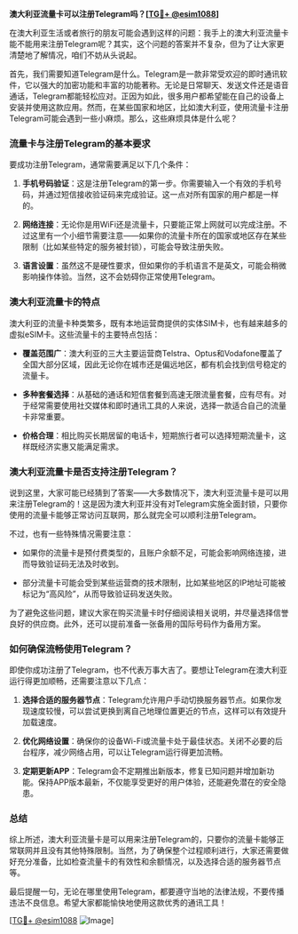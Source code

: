 **澳大利亚流量卡可以注册Telegram吗？[[TG💪+ @esim1088](https://t.me/s/esim1088)]**

在澳大利亚生活或者旅行的朋友可能会遇到这样的问题：我手上的澳大利亚流量卡能不能用来注册Telegram呢？其实，这个问题的答案并不复杂，但为了让大家更清楚地了解情况，咱们不妨从头说起。

首先，我们需要知道Telegram是什么。Telegram是一款非常受欢迎的即时通讯软件，它以强大的加密功能和丰富的功能著称。无论是日常聊天、发送文件还是语音通话，Telegram都能轻松应对。正因为如此，很多用户都希望能在自己的设备上安装并使用这款应用。然而，在某些国家和地区，比如澳大利亚，使用流量卡注册Telegram可能会遇到一些小麻烦。那么，这些麻烦具体是什么呢？

### **流量卡与注册Telegram的基本要求**

要成功注册Telegram，通常需要满足以下几个条件：

1. **手机号码验证**：这是注册Telegram的第一步。你需要输入一个有效的手机号码，并通过短信接收验证码来完成验证。这一点对所有国家的用户都是一样的。
   
2. **网络连接**：无论你是用WiFi还是流量卡，只要能正常上网就可以完成注册。不过这里有一个小细节需要注意——如果你的流量卡所在的国家或地区存在某些限制（比如某些特定的服务被封锁），可能会导致注册失败。

3. **语言设置**：虽然这不是硬性要求，但如果你的手机语言不是英文，可能会稍微影响操作体验。当然，这不会妨碍你正常使用Telegram。

### **澳大利亚流量卡的特点**

澳大利亚的流量卡种类繁多，既有本地运营商提供的实体SIM卡，也有越来越多的虚拟eSIM卡。这些流量卡的主要特点包括：

- **覆盖范围广**：澳大利亚的三大主要运营商Telstra、Optus和Vodafone覆盖了全国大部分区域，因此无论你在城市还是偏远地区，都有机会找到信号稳定的流量卡。
  
- **多种套餐选择**：从基础的通话和短信套餐到高速无限流量套餐，应有尽有。对于经常需要使用社交媒体和即时通讯工具的人来说，选择一款适合自己的流量卡非常重要。

- **价格合理**：相比购买长期居留的电话卡，短期旅行者可以选择短期流量卡，这样既经济实惠又能满足需求。

### **澳大利亚流量卡是否支持注册Telegram？**

说到这里，大家可能已经猜到了答案——大多数情况下，澳大利亚流量卡是可以用来注册Telegram的！这是因为澳大利亚并没有对Telegram实施全面封锁，只要你使用的流量卡能够正常访问互联网，那么就完全可以顺利注册Telegram。

不过，也有一些特殊情况需要注意：

- 如果你的流量卡是预付费类型的，且账户余额不足，可能会影响网络连接，进而导致验证码无法及时收到。
  
- 部分流量卡可能会受到某些运营商的技术限制，比如某些地区的IP地址可能被标记为“高风险”，从而导致验证码发送失败。

为了避免这些问题，建议大家在购买流量卡时仔细阅读相关说明，并尽量选择信誉良好的供应商。此外，还可以提前准备一张备用的国际号码作为备用方案。

### **如何确保流畅使用Telegram？**

即使你成功注册了Telegram，也不代表万事大吉了。要想让Telegram在澳大利亚运行得更加顺畅，还需要注意以下几点：

1. **选择合适的服务器节点**：Telegram允许用户手动切换服务器节点。如果你发现速度较慢，可以尝试更换到离自己地理位置更近的节点，这样可以有效提升加载速度。

2. **优化网络设置**：确保你的设备Wi-Fi或流量卡处于最佳状态。关闭不必要的后台程序，减少网络占用，可以让Telegram运行得更加流畅。

3. **定期更新APP**：Telegram会不定期推出新版本，修复已知问题并增加新功能。保持APP版本最新，不仅能享受更好的用户体验，还能避免潜在的安全隐患。

### **总结**

综上所述，澳大利亚流量卡是可以用来注册Telegram的，只要你的流量卡能够正常联网并且没有其他特殊限制。当然，为了确保整个过程顺利进行，大家还需要做好充分准备，比如检查流量卡的有效性和余额情况，以及选择合适的服务器节点等。

最后提醒一句，无论在哪里使用Telegram，都要遵守当地的法律法规，不要传播违法不良信息。希望大家都能愉快地使用这款优秀的通讯工具！

[[TG💪+ @esim1088](https://t.me/s/esim1088) ![Image](https://i.postimg.cc/4NQfJmqS/Snipaste-2025-05-13-00-14-12.png)]